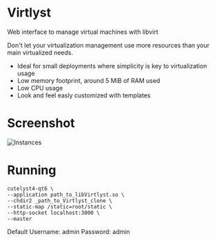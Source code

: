 # Virtlyst
Web interface to manage virtual machines with libvirt

Don't let your virtualization management use more resources than your main virtualized needs.

 * Ideal for small deployments where simplicity is key to virtualization usage
 * Low memory footprint, around 5 MiB of RAM used
 * Low CPU usage
 * Look and feel easly customized with templates

# Screenshot

![Instances](https://dantti.files.wordpress.com/2018/05/instances.png)

# Running

    cutelyst4-qt6 \
    --application path_to_libVirtlyst.so \
    --chdir2 _path_to_Virtlyst_clone \
    --static-map /static=root/static \
    --http-socket localhost:3000 \
    --master

Default Username: admin
Password: admin

